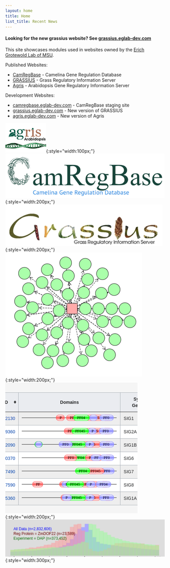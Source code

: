 ```yaml
---
layout: home
title: Home
list_title: Recent News
---
```


#### Looking for the new grassius website? See [grassius.eglab-dev.com](https://grassius.eglab-dev.com)


This site showcases modules used in websites owned by the [Erich Grotewold Lab of MSU](https://grotewold-lab.github.io/).

Published Websites:

- [CamRegBase](https://camregbase.org) - Camelina Gene Regulation Database
- [GRASSIUS](https://grassius.org) - Grass Regulatory Information Server
- [Agris](https://agris-knowledgebase.org) - Arabidopsis Gene Regulatory Information Server

Development Websites:

- [camregbase.eglab-dev.com](https://camregbase.eglab-dev.com) - CamRegBase staging site
- [grassius.eglab-dev.com](https://grassius.eglab-dev.com) - New version of GRASSIUS
- [agris.eglab-dev.com](https://agris.eglab-dev.com) - New version of Agris


![Agris](/assets/images/agris.png){:style="width:100px;"}
![CamRegBase](/assets/images/camregbase.png){:style="width:200px;"}
![GRASSIUS](/assets/images/grassius.jpg){:style="width:200px;"}
<br>
![network](/assets/images/big-network.png){:style="width:200px;"}
![domain annotations](/assets/images/domains.png){:style="width:200px;"}
<br>
![histograms](/assets/images/histograms.png){:style="width:300px;"}